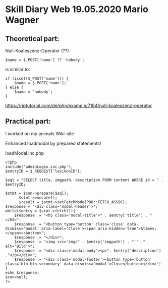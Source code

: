 
# Skill Diary Web 19.05.2020 Mario Wagner

## Theoretical part:

Null-Koaleszenz-Operator (??) 
```
$name = $_POST['name'] ?? 'nobody';
```
is similar to: 
```
if (isset($_POST['name'])) {
    $name = $_POST['name'];
} else {
    $name = 'nobody';
}
```
https://riptutorial.com/de/php/example/7164/null-koaleszenz-operator

## Practical part:

I worked on my animals Wiki-site

Enhanced loadmodal by prepared statements!

loadModal.inc.php
```
<?php
include('adminLogin.inc.php');
$entryID = $_REQUEST['lexikonID'];

$sql = "SELECT title, imgpath, description FROM content WHERE id = " . $entryID;

$stmt = $con->prepare($sql);
      $stmt->execute();
      $result = $stmt->setFetchMode(PDO::FETCH_ASSOC);
$response = "<div class='modal-header'>";
while($entry = $stmt->fetch()){
    $response .= "<h5 class='modal-title'>" . $entry['title'] . "</h5>";
    $response .= "<button type='button' class='close' data-dismiss='modal' aria-label='Close'><span aria-hidden='true'>&times;</span></button>";
    $response .= "</div>";
    $response .= "<img src='img/" . $entry['imgpath'] . "'" ." alt='Bild'>";    
    $response .= "<div class='modal-body'><p>". $entry['description'] ."</p></div>";
    $response .= "<div class='modal-footer'><button type='button' class='btn btn-secondary' data-dismiss='modal'>Close</button></div>";  
}
echo $response;
$con=null;
?>

```
